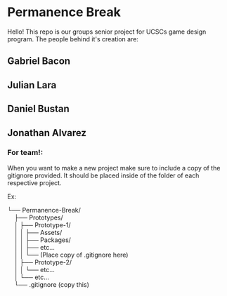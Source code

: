 # Permanence Break

Hello! This repo is our groups senior project for UCSCs game design program. The people behind it's creation are: 

## Gabriel Bacon

## Julian Lara

## Daniel Bustan

## Jonathan Alvarez


### For team!:

When you want to make a new project make sure to include a copy of the gitignore provided. It should be placed inside of the folder of each respective project.

Ex:

└── Permanence-Break/  
$~~~~$├── Prototypes/  
$~~~~$│    ├── Prototype-1/  
$~~~~$│    │    ├── Assets/  
$~~~~$│    │    ├── Packages/  
$~~~~$│    │    ├── etc...  
$~~~~$│    │    └── (Place copy of .gitignore here)  
$~~~~$│    ├── Prototype-2/  
$~~~~$│    │    └── etc...  
$~~~~$│    └── etc...  
$~~~~$└── .gitignore (copy this)
